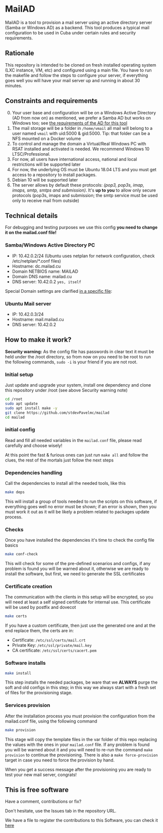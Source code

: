 # MailAD

MailAD is a tool to provision a mail server using an active directory server (Samba or Windows AD) as a backend. This tool produces a typical mail configuration to be used in Cuba under certain rules and security requirements.

## Rationale

This repository is intended to be cloned on fresh installed operating system (LXC instance, VM, etc) and configured using a main file. You have to run the makefile and follow the steps to configure your server, if everything goes well you will have your mail server up and running in about 30 minutes.

## Constraints and requirements

0. Your user base and configuration will be on a Windows Active Directory (AD from now on) as mentioned, we prefer a Samba AD but works on Windows too; see [the requirements of the AD for this tool](AD_Requirements.md)
0. The mail storage will be a folder in `/home/vmail` all mail will belong to a user named `vmail` with uid:5000 & gid:5000. Tip: that folder can be a NFS mounted on a Docker volume
0. To control and manage the domain a Virtual/Real Windows PC with RSAT installed and activated is needed. We recommend Windows 10 LTSC/Professional.
0. For now, all users have international access, national and local restrictions will be supported later
0. For now, the underlying OS must be Ubuntu 18.04 LTS and you must get access to a repository to install packages.
0. Debian 10 will be supported later
0. The server allows by default these protocols: _(pop3, pop3s, imap, imaps, smtp, smtps and submission)_. It's **up to you** to allow only secure protocols (pop3s, imaps and submission; the smtp service must be used only to receive mail from outside)

## Technical details

For debugging and testing purposes we use this config **you need to change it on the mailad.conf file!**

### Samba/Windows Active Directory PC

- IP: 10.42.0.2/24  (Ubuntu uses netplan for network configuration, check /etc/netplan/*.conf files)
- Hostname: dc.mailad.cu
- Domain NETBIOS name: MAILAD
- Domain DNS name: mailad.cu
- DNS server: 10.42.0.2 `yes, itself`

Special Domain settings are clarified [in a specific file](AD_Requirements.md):

### Ubuntu Mail server

- IP: 10.42.0.3/24
- Hostname: mail.mailad.cu
- DNS server: 10.42.0.2

## How to make it work?

**Security warning:** As the config file has passwords in clear text it must be held under the /root directory, so from now on you need to be root to run the following commands, `sudo -i` is your friend if you are not root.

### Initial setup

Just update and upgrade your system, install one dependency and clone this repository under /root (see above Security warning note)

``` sh
cd /root
sudo apt update
sudo apt install make -y
git clone https://github.com/stdevPavelmc/mailad
cd mailad
```

### initial config

Read and fill all needed variables in the `mailad.conf` file, please read carefully and choose wisely!

At this point the fast & furious ones can just run `make all` and follow the clues, the rest of the mortals just follow the next steps 

### Dependencies handling

Call the dependencies to install all the needed tools, like this

``` sh
make deps
```

This will install a group of tools needed to run the scripts on this software, if everything goes well no error must be shown; if an error is shown, then you must work it out as it will be likely a problem related to packages update process.

### Checks

Once you have installed the dependencies it's time to check the config file basics

``` sh
make conf-check
```

This will check for some of the pre-defined scenarios and configs, if any problem is found you will be warned about it, otherwise we are ready to install the software, but first, we need to generate the SSL certificates

### Certificate creation

The communication with the clients in this setup will be encrypted, so you will need at least a self signed certificate for internal use. This certificate will be used by postfix and dovecot


``` sh
make certs
```

If you have a custom certificate, then just use the generated one and at the end replace them, the certs are in:

- Certificate: `/etc/ssl/certs/mail.crt`
- Private Key: `/etc/ssl/private/mail.key`
- CA certificate: `/etc/ssl/certs/cacert.pem`

### Software installs

``` sh
make install
```

This step installs the needed packages, be ware that we **ALWAYS** purge the soft and old configs in this step; in this way we always start with a fresh set of files for the provisioning stage.

### Services provision

After the installation process you must provision the configuration from the mailad.conf file, using the following command


``` sh
make provision
```

This stage will copy the template files in the var folder of this repo replacing the values with the ones in your `mailad.conf` file. If any problem is found you will be warned about it and you will need to re-run the command `make provision` to continue the provisioning. There is also a `make force-provision` target in case you need to force the provision by hand.

When you get a success message after the provisioning you are ready to test your new mail server, congrats!

## This is free software

Have a comment, contributions or fix?

Don't hesitate, use the Issues tab in the repository URL.

We have a file to register the contributions to this Software, you can check it [here](Contributors.md)
